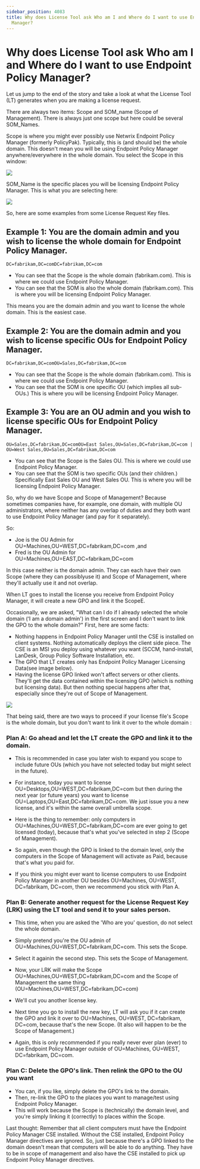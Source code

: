 ```yaml
---
sidebar_position: 4083
title: Why does License Tool ask Who am I and Where do I want to use Endpoint Policy
  Manager?
---
```


# Why does License Tool ask Who am I and Where do I want to use Endpoint Policy Manager?

Let us jump to the end of the story and take a look at what the License Tool (LT) generates when you are making a license request.

There are always two items: Scope and SOM\_name (Scope of Management). There is always just one scope but here could be several SOM\_Names.

Scope is where you might ever possibly use Netwrix Endpoint Policy Manager (formerly PolicyPak). Typically, this is (and should be) the whole domain. This doesn't mean you will be using Endpoint Policy Manager anywhere/everywhere in the whole domain. You select the Scope in this window:

![](../../../../../../static/images/PolicyPak/Content/Resources/Images/License/ActiveDirectory/317_1_licfaq1.png)

SOM\_Name is the specific places you will be licensing Endpoint Policy Manager. This is what you are selecting here:

![](../../../../../../static/images/PolicyPak/Content/Resources/Images/License/ActiveDirectory/317_2_licfaq2.png)

So, here are some examples from some License Request Key files.

## Example 1: You are the domain admin and you wish to license the whole domain for Endpoint Policy Manager.

```
DC=fabrikam,DC=comDC=fabrikam,DC=com
```
* You can see that the Scope is the whole domain (fabrikam.com). This is where we could use Endpoint Policy Manager.
* You can see that the SOM is also the whole domain (fabrikam.com). This is where you will be licensing Endpoint Policy Manager.

This means you are the domain admin and you want to license the whole domain. This is the easiest case.

## Example 2: You are the domain admin and you wish to license specific OUs for Endpoint Policy Manager.

```
DC=fabrikam,DC=comOU=Sales,DC=fabrikam,DC=com
```
* You can see that the Scope is the whole domain (fabrikam.com). This is where we could use Endpoint Policy Manager.
* You can see that the SOM is one specific OU (which implies all sub-OUs.) This is where you will be licensing Endpoint Policy Manager.

## Example 3: You are an OU admin and you wish to license specific OUs for Endpoint Policy Manager.

```
OU=Sales,DC=fabrikam,DC=comOU=East Sales,OU=Sales,DC=fabrikam,DC=com | OU=West Sales,OU=Sales,DC=fabrikam,DC=com
```
* You can see that the Scope is the Sales OU. This is where we could use Endpoint Policy Manager.
* You can see that the SOM is two specific OUs (and their children.) Specifically East Sales OU and West Sales OU. This is where you will be licensing Endpoint Policy Manager.

So, why do we have Scope and Scope of Management? Because sometimes companies have, for example, one domain, with multiple OU administrators, where neither has any overlap of duties and they both want to use Endpoint Policy Manager (and pay for it separately).

So:

* Joe is the OU Admin for OU=Machines,OU=WEST,DC=fabrikam,DC=com ,and
* Fred is the OU Admin for OU=Machines,OU=EAST,DC=fabrikam,DC=com

In this case neither is the domain admin. They can each have their own Scope (where they can possiblyuse it) and Scope of Management, where they'll actually use it and not overlap.

When LT goes to install the license you receive from Endpoint Policy Manager, it will create a new GPO and link it the ScopeE.

Occasionally, we are asked, "What can I do if I already selected the whole domain (‘I am a domain admin') in the first screen and I don't want to link the GPO to the whole domain?" First, here are some facts:

* Nothing happens in Endpoint Policy Manager until the CSE is installed on client systems. Nothing automatically deploys the client side piece. The CSE is an MSI you deploy using whatever you want (SCCM, hand-install, LanDesk, Group Policy Software Installation, etc.
* The GPO that LT creates only has Endpoint Policy Manager Licensing Data(see image below).
* Having the license GPO linked won't affect servers or other clients. They'll get the data contained within the licensing GPO (which is nothing but licensing data). But then nothing special happens after that, especially since they're out of Scope of Management.

![](../../../../../../static/images/PolicyPak/Content/Resources/Images/License/ActiveDirectory/317_3_licfaq3.png)

That being said, there are two ways to proceed if your license file's Scope is the whole domain, but you don't want to link it over to the whole domain :

### Plan A: Go ahead and let the LT create the GPO and link it to the domain.

* This is recommended in case you later wish to expand you scope to include future OUs (which you have not selected today but might select in the future).

* For instance, today you want to license OU=Desktops,OU=WEST,DC=fabrikam,DC=com but then during the next year (or future years) you want to license OU=Laptops,OU=East,DC=fabrikam,DC=com. We just issue you a new license, and it's within the same overall umbrella scope.
* Here is the thing to remember: only computers in OU=Machines,OU=WEST,DC=fabrikam,DC=com are ever going to get licensed (today), because that's what you've selected in step 2 (Scope of Management).

* So again, even though the GPO is linked to the domain level, only the computers in the Scope of Management will activate as Paid, because that's what you paid for.

* If you think you might ever want to license computers to use Endpoint Policy Manager in another OU besides OU=Machines, OU=WEST, DC=fabrikam, DC=com, then we recommend you stick with Plan A.

### Plan B: Generate another request for the License Request Key (LRK) using the LT tool and send it to your sales person.

* This time, when you are asked the 'Who are you' question, do not select the whole domain.

* Simply pretend you're the OU admin of OU=Machines,OU=WEST,DC=fabrikam,DC=com. This sets the Scope.

* Select it againin the second step. This sets the Scope of Management.

* Now, your LRK will make the Scope OU=Machines,OU=WEST,DC=fabrikam,DC=com and the Scope of Management the same thing (OU=Machines,OU=WEST,DC=fabrikam,DC=com)

* We'll cut you another license key.

* Next time you go to install the new key, LT will ask you if it can create the GPO and link it over to OU=Machines, OU=WEST, DC=fabrikam, DC=com, because that's the new Scope. (It also will happen to be the Scope of Management.)

* Again, this is only recommended if you really never ever plan (ever) to use Endpoint Policy Manager outside of OU=Machines, OU=WEST, DC=fabrikam, DC=com.

### Plan C: Delete the GPO's link. Then relink the GPO to the OU you want

* You can, if you like, simply delete the GPO's link to the domain.
* Then, re-link the GPO to the places you want to manage/test using Endpoint Policy Manager.
* This will work because the Scope is (technically) the domain level, and you're simply linking it (correctly) to places within the Scope.

Last thought: Remember that all client computers must have the Endpoint Policy Manager CSE installed. Without the CSE installed, Endpoint Policy Manager directives are ignored. So, just because there's a GPO linked to the domain doesn't mean that computers will be able to do anything. They have to be in scope of management and also have the CSE installed to pick up Endpoint Policy Manager directives.